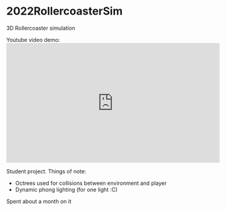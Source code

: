 # 2022RollercoasterSim
3D Rollercoaster simulation

Youtube video demo: <iframe width="560" height="315" src="https://www.youtube.com/embed/OqjBNPJcACw?si=zrhpWURbZdIDcMDf" title="YouTube video player" frameborder="0" allow="accelerometer; autoplay; clipboard-write; encrypted-media; gyroscope; picture-in-picture; web-share" referrerpolicy="strict-origin-when-cross-origin" allowfullscreen></iframe>

Student project. Things of note:

- Octrees used for collisions between environment and player
- Dynamic phong lighting (for one light :C)

Spent about a month on it
